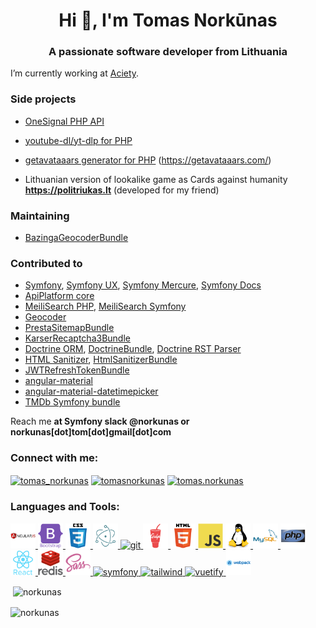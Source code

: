 <h1 align="center">Hi 👋, I'm Tomas Norkūnas</h1>
<h3 align="center">A passionate software developer from Lithuania</h3>

I’m currently working at [Aciety](https://aciety.com).

### Side projects

- [OneSignal PHP API](https://github.com/norkunas/onesignal-php-api)

- [youtube-dl/yt-dlp for PHP](https://github.com/norkunas/youtube-dl)

- [getavataaars generator for PHP](https://github.com/politriukas/avataaars) (https://getavataaars.com/)

- Lithuanian version of lookalike game as Cards against humanity **https://politriukas.lt** (developed for my friend)

### Maintaining

- [BazingaGeocoderBundle](https://github.com/geocoder-php/BazingaGeocoderBundle)

### Contributed to

- [Symfony](https://github.com/symfony/symfony), [Symfony UX](https://github.com/symfony/ux), [Symfony Mercure](https://github.com/symfony/mercure), [Symfony Docs](https://github.com/symfony/symfony-docs)
- [ApiPlatform core](https://github.com/api-platform/core)
- [MeiliSearch PHP](https://github.com/meilisearch/meilisearch-php), [MeiliSearch Symfony](https://github.com/meilisearch/meilisearch-symfony)
- [Geocoder](https://github.com/geocoder-php/Geocoder)
- [PrestaSitemapBundle](https://github.com/prestaconcept/PrestaSitemapBundle)
- [KarserRecaptcha3Bundle](https://github.com/karser/KarserRecaptcha3Bundle)
- [Doctrine ORM](https://github.com/doctrine/orm), [DoctrineBundle](https://github.com/doctrine/DoctrineBundle), [Doctrine RST Parser](https://github.com/doctrine/rst-parser)
- [HTML Sanitizer](https://github.com/tgalopin/html-sanitizer), [HtmlSanitizerBundle](https://github.com/tgalopin/html-sanitizer-bundle)
- [JWTRefreshTokenBundle](https://github.com/markitosgv/JWTRefreshTokenBundle)
- [angular-material](https://github.com/angular/material)
- [angular-material-datetimepicker](https://github.com/beenote/angular-material-datetimepicker)
- [TMDb Symfony bundle](https://github.com/php-tmdb/symfony)

Reach me **at Symfony slack @norkunas or norkunas[dot]tom[dot]gmail[dot]com**

### Connect with me:
<p align="left">
<a href="https://twitter.com/tomas_norkunas" target="blank"><img align="center" src="https://raw.githubusercontent.com/rahuldkjain/github-profile-readme-generator/master/src/images/icons/Social/twitter.svg" alt="tomas_norkunas" height="30" width="40" /></a>
<a href="https://linkedin.com/in/tomasnorkunas" target="blank"><img align="center" src="https://raw.githubusercontent.com/rahuldkjain/github-profile-readme-generator/master/src/images/icons/Social/linked-in-alt.svg" alt="tomasnorkunas" height="30" width="40" /></a>
<a href="https://fb.com/tomas.norkunas" target="blank"><img align="center" src="https://raw.githubusercontent.com/rahuldkjain/github-profile-readme-generator/master/src/images/icons/Social/facebook.svg" alt="tomas.norkunas" height="30" width="40" /></a>
</p>

### Languages and Tools:
<p align="left"> <a href="https://angular.io" target="_blank" rel="noreferrer"> <img src="https://raw.githubusercontent.com/devicons/devicon/master/icons/angularjs/angularjs-original-wordmark.svg" alt="angularjs" width="40" height="40"/> </a> <a href="https://getbootstrap.com" target="_blank" rel="noreferrer"> <img src="https://raw.githubusercontent.com/devicons/devicon/master/icons/bootstrap/bootstrap-plain-wordmark.svg" alt="bootstrap" width="40" height="40"/> </a> <a href="https://www.w3schools.com/css/" target="_blank" rel="noreferrer"> <img src="https://raw.githubusercontent.com/devicons/devicon/master/icons/css3/css3-original-wordmark.svg" alt="css3" width="40" height="40"/> </a> <a href="https://www.electronjs.org" target="_blank" rel="noreferrer"> <img src="https://raw.githubusercontent.com/devicons/devicon/master/icons/electron/electron-original.svg" alt="electron" width="40" height="40"/> </a> <a href="https://git-scm.com/" target="_blank" rel="noreferrer"> <img src="https://www.vectorlogo.zone/logos/git-scm/git-scm-icon.svg" alt="git" width="40" height="40"/> </a> <a href="https://gulpjs.com" target="_blank" rel="noreferrer"> <img src="https://raw.githubusercontent.com/devicons/devicon/master/icons/gulp/gulp-plain.svg" alt="gulp" width="40" height="40"/> </a> <a href="https://www.w3.org/html/" target="_blank" rel="noreferrer"> <img src="https://raw.githubusercontent.com/devicons/devicon/master/icons/html5/html5-original-wordmark.svg" alt="html5" width="40" height="40"/> </a> <a href="https://developer.mozilla.org/en-US/docs/Web/JavaScript" target="_blank" rel="noreferrer"> <img src="https://raw.githubusercontent.com/devicons/devicon/master/icons/javascript/javascript-original.svg" alt="javascript" width="40" height="40"/> </a> <a href="https://www.linux.org/" target="_blank" rel="noreferrer"> <img src="https://raw.githubusercontent.com/devicons/devicon/master/icons/linux/linux-original.svg" alt="linux" width="40" height="40"/> </a> <a href="https://www.mysql.com/" target="_blank" rel="noreferrer"> <img src="https://raw.githubusercontent.com/devicons/devicon/master/icons/mysql/mysql-original-wordmark.svg" alt="mysql" width="40" height="40"/> </a> <a href="https://www.php.net" target="_blank" rel="noreferrer"> <img src="https://raw.githubusercontent.com/devicons/devicon/master/icons/php/php-original.svg" alt="php" width="40" height="40"/> </a> <a href="https://reactjs.org/" target="_blank" rel="noreferrer"> <img src="https://raw.githubusercontent.com/devicons/devicon/master/icons/react/react-original-wordmark.svg" alt="react" width="40" height="40"/> </a> <a href="https://redis.io" target="_blank" rel="noreferrer"> <img src="https://raw.githubusercontent.com/devicons/devicon/master/icons/redis/redis-original-wordmark.svg" alt="redis" width="40" height="40"/> </a> <a href="https://sass-lang.com" target="_blank" rel="noreferrer"> <img src="https://raw.githubusercontent.com/devicons/devicon/master/icons/sass/sass-original.svg" alt="sass" width="40" height="40"/> </a> <a href="https://symfony.com" target="_blank" rel="noreferrer"> <img src="https://symfony.com/logos/symfony_black_03.svg" alt="symfony" width="40" height="40"/> </a> <a href="https://tailwindcss.com/" target="_blank" rel="noreferrer"> <img src="https://www.vectorlogo.zone/logos/tailwindcss/tailwindcss-icon.svg" alt="tailwind" width="40" height="40"/> </a> <a href="https://vuetifyjs.com/en/" target="_blank" rel="noreferrer"> <img src="https://bestofjs.org/logos/vuetify.svg" alt="vuetify" width="40" height="40"/> </a> <a href="https://webpack.js.org" target="_blank" rel="noreferrer"> <img src="https://raw.githubusercontent.com/devicons/devicon/d00d0969292a6569d45b06d3f350f463a0107b0d/icons/webpack/webpack-original-wordmark.svg" alt="webpack" width="40" height="40"/> </a> </p>

<p>&nbsp;<img align="center" src="https://github-readme-stats.vercel.app/api?username=norkunas&show_icons=true&theme=tokyonight&locale=en" alt="norkunas" /></p>

<p><img align="center" src="https://github-readme-streak-stats.herokuapp.com/?user=norkunas&theme=dark" alt="norkunas" /></p>
